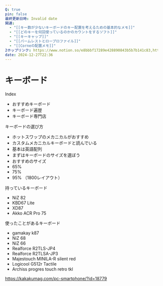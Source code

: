 ```yaml
---
Q: true
pin: false
最終更新日時: Invalid date
関連:
  - "[[キー数が少ないキーボードのキー配置を考えるための基本的なメモ]]"
  - "[[どのキーを何回使っているのかのカウントをするソフト]]"
  - "[[キーキャップ]]"
  - "[[パームレストとロープロファイル]]"
  - "[[Corneの配置メモ]]"
2ホップリンク: https://www.notion.so/e8bbbf17289e428890843b5b7b141c83,https://www.notion.so/14b1121f1cf6808f9dfddf4cda561ee2, https://www.notion.so/1531121f1cf68026b820e4023086a2a0, https://www.notion.so/1641121f1cf68026a43ffcf7776531ba, https://www.notion.so/d7a36717a1b64ed98775fb7dc5b9e68f, https://www.notion.so/e8bbbf17289e428890843b5b7b141c83,https://www.notion.so/0d654c3cb1374f3d8a44ec1e442620b9, https://www.notion.so/1401121f1cf6807fa73cfcb7737611c6, https://www.notion.so/b358f1c997f84b648d733fb538994a1d, https://www.notion.so/e8bbbf17289e428890843b5b7b141c83
date: 2024-12-27T22:36
---
```

# キーボード

Index

- おすすめキーボード  
- キーボード遍歴  
- キーボード専門店  

キーボードの選び方

- ホットスワップのメカニカルがおすすめ  
- カスタムメカニカルキーボードと読んでいる  
- 基本は英語配列  
- まずはキーボードのサイズを選ぼう  
- おすすめのサイズ  
- 65%  
- 75%  
- 95% （1800レイアウト）  

持っているキーボード

- NiZ 82  
- KBD67 Lite  
- XD87  
- Akko ACR Pro 75  

使ったことがあるキーボード

- gamakay k87  
- NiZ 68  
- NiZ 66  
- Realforce R2TLS-JP4  
- Realforce R2TLSA-JP3  
- Majestouch MINILA-R silent red  
- Logicool G512r Tactile  
- Archiss progres touch retro tkl  

https://kakakumag.com/pc-smartphone/?id=18779